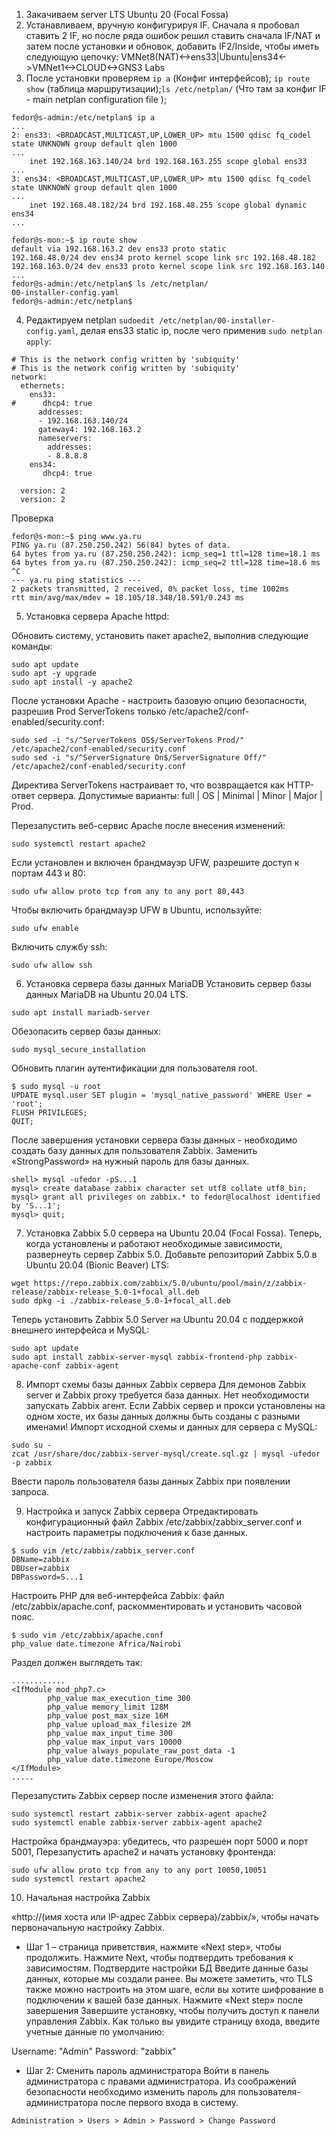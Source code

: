 1. Закачиваем server LTS Ubuntu 20 (Focal Fossa)
2. Устанавливаем, вручную конфигурируя IF. Сначала я пробовал ставить 2 IF, но после ряда ошибок решил ставить сначала IF/NAT и затем после установки и обновок, добавить IF2/Inside, чтобы иметь следующую цепочку:
VMNet8(NAT)<->ens33|Ubuntu|ens34<->VMNet1<->CLOUD<->GNS3 Labs
3. После установки проверяем ```ip a``` (Конфиг интерфейсов); ```ip route show``` (таблица маршрутизации);```ls /etc/netplan/``` (Что там за конфиг IF - main netplan configuration file ); 
```
fedor@s-admin:/etc/netplan$ ip a
...
2: ens33: <BROADCAST,MULTICAST,UP,LOWER_UP> mtu 1500 qdisc fq_codel state UNKNOWN group default qlen 1000
...
    inet 192.168.163.140/24 brd 192.168.163.255 scope global ens33
...
3: ens34: <BROADCAST,MULTICAST,UP,LOWER_UP> mtu 1500 qdisc fq_codel state UNKNOWN group default qlen 1000
...
    inet 192.168.48.182/24 brd 192.168.48.255 scope global dynamic ens34
...

fedor@s-mon:~$ ip route show
default via 192.168.163.2 dev ens33 proto static 
192.168.48.0/24 dev ens34 proto kernel scope link src 192.168.48.182 
192.168.163.0/24 dev ens33 proto kernel scope link src 192.168.163.140 
...
fedor@s-admin:/etc/netplan$ ls /etc/netplan/
00-installer-config.yaml
fedor@s-admin:/etc/netplan$ 
```
4. Редактируем netplan ```sudoedit /etc/netplan/00-installer-config.yaml```, делая ens33 static ip, после чего применив ```sudo netplan apply```:

```
# This is the network config written by 'subiquity'
# This is the network config written by 'subiquity'
network:
  ethernets:
    ens33:
#      dhcp4: true
      addresses:
      - 192.168.163.140/24
      gateway4: 192.168.163.2
      nameservers:
        addresses:
        - 8.8.8.8
    ens34:
       dhcp4: true

  version: 2
  version: 2
```
Проверка
```
fedor@s-mon:~$ ping www.ya.ru
PING ya.ru (87.250.250.242) 56(84) bytes of data.
64 bytes from ya.ru (87.250.250.242): icmp_seq=1 ttl=128 time=18.1 ms
64 bytes from ya.ru (87.250.250.242): icmp_seq=2 ttl=128 time=18.6 ms
^C
--- ya.ru ping statistics ---
2 packets transmitted, 2 received, 0% packet loss, time 1002ms
rtt min/avg/max/mdev = 18.105/18.348/18.591/0.243 ms
```

5. Установка сервера Apache httpd: 

Обновить систему, установить пакет apache2, выполнив следующие команды:

```
sudo apt update
sudo apt -y upgrade
sudo apt install -y apache2
```
После установки Apache - настроить базовую опцию безопасности, разрешив Prod ServerTokens только /etc/apache2/conf-enabled/security.conf: 
```
sudo sed -i "s/^ServerTokens OS$/ServerTokens Prod/" /etc/apache2/conf-enabled/security.conf
sudo sed -i "s/^ServerSignature On$/ServerSignature Off/" /etc/apache2/conf-enabled/security.conf
```
Директива ServerTokens настраивает то, что возвращается как HTTP-ответ сервера.
Допустимые варианты:  full | OS | Minimal | Minor | Major | Prod.

Перезапустить веб-сервис Apache после внесения изменений:
```
sudo systemctl restart apache2
```

Если установлен и включен брандмауэр UFW, разрешите доступ к портам 443 и 80:

```
sudo ufw allow proto tcp from any to any port 80,443
```

Чтобы включить брандмауэр UFW в Ubuntu, используйте:
```
sudo ufw enable
```

Включить службу ssh:
```
sudo ufw allow ssh
```

6. Установка сервера базы данных MariaDB
Установить сервер базы данных MariaDB на Ubuntu 20.04 LTS.
```
sudo apt install mariadb-server
```
Обезопасить сервер базы данных:
```
sudo mysql_secure_installation
```
Обновить плагин аутентификации для пользователя root.
```
$ sudo mysql -u root
UPDATE mysql.user SET plugin = 'mysql_native_password' WHERE User = 'root';
FLUSH PRIVILEGES;
QUIT;
```
После завершения установки сервера базы данных - необходимо создать базу данных для пользователя Zabbix.
Заменить «StrongPassword» на нужный пароль для базы данных.

```
shell> mysql -ufedor -pS...1
mysql> create database zabbix character set utf8 collate utf8_bin;
mysql> grant all privileges on zabbix.* to fedor@localhost identified by 'S...1';
mysql> quit;
```

7. Установка Zabbix 5.0 сервера на Ubuntu 20.04 (Focal Fossa).
Теперь, когда установлены и работают необходимые зависимости, развернeуть сервер Zabbix 5.0.
Добавьте репозиторий Zabbix 5.0 в Ubuntu 20.04 (Bionic Beaver) LTS:
```
wget https://repo.zabbix.com/zabbix/5.0/ubuntu/pool/main/z/zabbix-release/zabbix-release_5.0-1+focal_all.deb
sudo dpkg -i ./zabbix-release_5.0-1+focal_all.deb
```
Теперь установить Zabbix 5.0 Server на Ubuntu 20.04 с поддержкой внешнего интерфейса и MySQL:
```
sudo apt update
sudo apt install zabbix-server-mysql zabbix-frontend-php zabbix-apache-conf zabbix-agent
```

8. Импорт схемы базы данных Zabbix сервера
Для демонов Zabbix server и Zabbix proxy требуется база данных. Нет необходимости запускать Zabbix агент. Если Zabbix сервер и прокси установлены на одном хосте, их базы данных должны быть созданы с разными именами!
Импорт исходной схемы и данных для сервера с MySQL:
```
sudo su -
zcat /usr/share/doc/zabbix-server-mysql/create.sql.gz | mysql -ufedor -p zabbix
```
Ввести пароль пользователя базы данных Zabbix при появлении запроса.

9. Настройка и запуск Zabbix сервера
Отредактировать конфигурационный файл Zabbix /etc/zabbix/zabbix_server.conf и настроить параметры подключения к базе данных.
```
$ sudo vim /etc/zabbix/zabbix_server.conf
DBName=zabbix
DBUser=zabbix
DBPassword=S...1
```

Настроить PHP для веб-интерфейса Zabbix: файл /etc/zabbix/apache.conf, раскомментировать и установить часовой пояс.
```
$ sudo vim /etc/zabbix/apache.conf
php_value date.timezone Africa/Nairobi
```
Раздел должен выглядеть так:
```
............
<IfModule mod_php7.c>
        php_value max_execution_time 300
        php_value memory_limit 128M
        php_value post_max_size 16M
        php_value upload_max_filesize 2M
        php_value max_input_time 300
        php_value max_input_vars 10000
        php_value always_populate_raw_post_data -1
        php_value date.timezone Europe/Moscow
</IfModule>
.....
```
Перезапустить Zabbix сервер после изменения этого файла:
```
sudo systemctl restart zabbix-server zabbix-agent apache2
sudo systemctl enable zabbix-server zabbix-agent apache2
```
Настройка брандмауэра: убедитесь, что разрешен порт 5000 и порт 5001, Перезапустить apache2 и начать установку фронтенда:
```
sudo ufw allow proto tcp from any to any port 10050,10051
sudo systemctl restart apache2
```

10. Начальная настройка Zabbix

«http://(имя хоста или IP-адрес Zabbix сервера)/zabbix/», чтобы начать первоначальную настройку Zabbix.
- Шаг 1 – страница приветствия, нажмите «Next step», чтобы продолжить.
Нажмите Next, чтобы подтвердить требования к зависимостям.
Подтвердите настройки БД
Введите данные базы данных, которые мы создали ранее.
Вы можете заметить, что TLS также можно настроить на этом шаге, если вы хотите шифрование в подключении к вашей базе данных.
Нажмите «Next step» после завершения
Завершите установку, чтобы получить доступ к панели управления Zabbix.
Как только вы увидите страницу входа, введите учетные данные по умолчанию:

Username: "Admin"
Password: "zabbix"

- Шаг 2: Сменить пароль администратора
Войти в панель администратора с правами администратора. Из соображений безопасности необходимо изменить пароль для пользователя-администратора после первого входа в систему. 
```
Administration > Users > Admin > Password > Change Password
```

 
